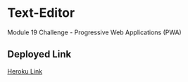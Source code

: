# Text-Editor

Module 19 Challenge - Progressive Web Applications (PWA)

## Deployed Link

[Heroku Link](https://stark-depths-39479.herokuapp.com/)
